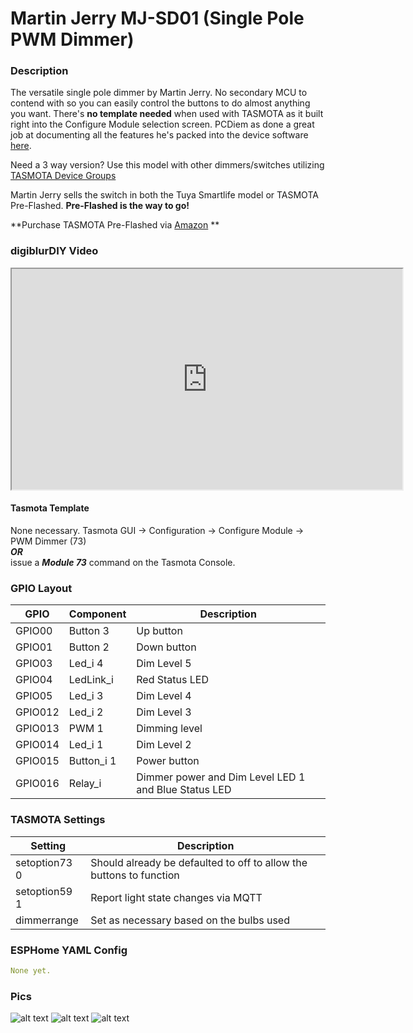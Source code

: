 # Martin Jerry MJ-SD01 (Single Pole PWM Dimmer)

### Description

The versatile single pole dimmer by Martin Jerry.  No secondary MCU to contend with so you can easily control the buttons to do almost anything you want.  There's **no template needed** when used with TASMOTA as it built right into the Configure Module selection screen.  PCDiem as done a great job at documenting all the features he's packed into the device software [here](https://tasmota.github.io/docs/PWM-dimmer-switch/).  

Need a 3 way version?  Use this model with other dimmers/switches utilizing [TASMOTA Device Groups](/wiki/wiring-diagrams/tasmota-devgroups)

Martin Jerry sells the switch in both the Tuya Smartlife model or TASMOTA Pre-Flashed.  **Pre-Flashed is the way to go!**

**Purchase TASMOTA Pre-Flashed via [Amazon](https://amzn.to/3U790CU)  **

### digiblurDIY Video
<iframe allowfullscreen height="353" src="https://www.youtube.com/embed/uU7oy-Kz7T8" width="625" youtube-src-=""></iframe>  

#### Tasmota Template
None necessary.  Tasmota GUI -> Configuration -> Configure Module -> PWM Dimmer (73)  
***OR***  
issue a ***Module 73*** command on the Tasmota Console. 

### GPIO Layout

| GPIO |    Component | Description |
|------ |-------------|-------------|         
|GPIO00 | Button 3 | Up button
|GPIO01 | Button 2 | Down button
|GPIO03 | Led_i 4 | Dim Level 5
|GPIO04 | LedLink_i | Red Status LED
|GPIO05 | Led_i 3 | Dim Level 4
|GPIO012 | Led_i 2 | Dim Level 3
|GPIO013 | PWM 1 | Dimming level
|GPIO014	| Led_i 1   | Dim Level 2
|GPIO015	| Button_i 1 | Power button
|GPIO016	| Relay_i  | Dimmer power and Dim Level LED 1 and Blue Status LED

### TASMOTA Settings

| Setting | Description
|---------------|-------------
| setoption73 0 | Should already be defaulted to off to allow the buttons to function
| setoption59 1  | Report light state changes via MQTT
| dimmerrange | Set as necessary based on the bulbs used

### ESPHome YAML Config

```yaml
None yet.
```

### Pics

![alt text](/img/devices/mj-sd01_3.webp "Martin Jerry MJ-SD01 #1")
![alt text](/img/devices/mj-sd01_2.webp "Martin Jerry MJ-SD01 #1")
![alt text](/img/devices/mj-sd01_1.webp "Martin Jerry MJ-SD01 #1")
